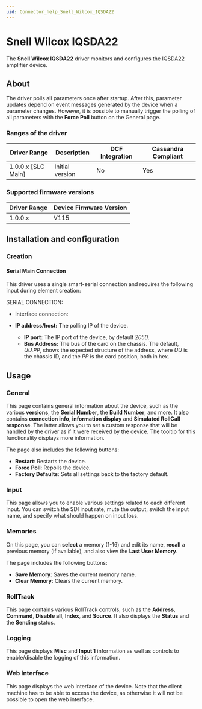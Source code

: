 ```yaml
---
uid: Connector_help_Snell_Wilcox_IQSDA22
---
```


# Snell Wilcox IQSDA22

The **Snell Wilcox IQSDA22** driver monitors and configures the IQSDA22 amplifier device.

## About

The driver polls all parameters once after startup. After this, parameter updates depend on event messages generated by the device when a parameter changes. However, it is possible to manually trigger the polling of all parameters with the **Force Poll** button on the General page.

### Ranges of the driver

| **Driver Range**     | **Description** | **DCF Integration** | **Cassandra Compliant** |
|----------------------|-----------------|---------------------|-------------------------|
| 1.0.0.x \[SLC Main\] | Initial version | No                  | Yes                     |

### Supported firmware versions

| **Driver Range** | **Device Firmware Version** |
|------------------|-----------------------------|
| 1.0.0.x          | V115                        |

## Installation and configuration

### Creation

#### Serial Main Connection

This driver uses a single smart-serial connection and requires the following input during element creation:

SERIAL CONNECTION:

- Interface connection:

- **IP address/host:** The polling IP of the device.
  - **IP port:** The IP port of the device, by default *2050*.
  - **Bus Address:** The bus of the card on the chassis. The default, *UU.PP*, shows the expected structure of the address, where *UU* is the chassis ID, and the *PP* is the card position, both in hex.

## Usage

### General

This page contains general information about the device, such as the various **versions**, the **Serial Number**, the **Build Number**, and more. It also contains **connection info**, **information display** and **Simulated RollCall response**. The latter allows you to set a custom response that will be handled by the driver as if it were received by the device. The tooltip for this functionality displays more information.

The page also includes the following buttons:

- **Restart**: Restarts the device.
- **Force** **Poll**: Repolls the device.
- **Factory Defaults**: Sets all settings back to the factory default.

### Input

This page allows you to enable various settings related to each different input. You can switch the SDI input rate, mute the output, switch the input name, and specify what should happen on input loss.

### Memories

On this page, you can **select** a memory (1-16) and edit its name, **recall** a previous memory (if available), and also view the **Last User Memory**.

The page includes the following buttons:

- **Save Memory**: Saves the current memory name.
- **Clear Memory**: Clears the current memory.

### RollTrack

This page contains various RollTrack controls, such as the **Address**, **Command**, **Disable all**, **Index**, and **Source**. It also displays the **Status** and the **Sending** status.

### Logging

This page displays **Misc** and **Input 1** information as well as controls to enable/disable the logging of this information.

### Web Interface

This page displays the web interface of the device. Note that the client machine has to be able to access the device, as otherwise it will not be possible to open the web interface.
